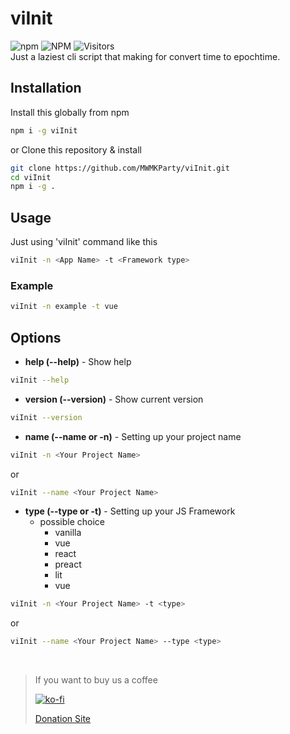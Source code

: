 # viInit
![npm](https://img.shields.io/npm/v/viinit?style=for-the-badge&) ![NPM](https://img.shields.io/npm/l/viinit?style=for-the-badge&) 
![Visitors](https://api.visitorbadge.io/api/visitors?path=https%3A%2F%2Fgithub.com%2FMWMKParty%2FviInit&countColor=%23263759)<br />
Just a laziest cli script that making for convert time to epochtime.

## Installation
Install this globally from npm
```zsh
npm i -g viInit
```
or Clone this repository & install
```zsh
git clone https://github.com/MWMKParty/viInit.git
cd viInit
npm i -g .
```

## Usage
Just using 'viInit' command like this
```zsh
viInit -n <App Name> -t <Framework type>
```

### Example
```zsh
viInit -n example -t vue
```


## Options
- **help (--help)** - Show help
```zsh
viInit --help
```
- **version (--version)** - Show current version
```zsh
viInit --version
```
- **name (--name or -n)** - Setting up your project name
```zsh
viInit -n <Your Project Name>
```
or
```zsh
viInit --name <Your Project Name>
```
- **type (--type or -t)** - Setting up your JS Framework
    - possible choice
        - vanilla
        - vue
        - react
        - preact
        - lit
        - vue

```zsh
viInit -n <Your Project Name> -t <type>
```
or
```zsh
viInit --name <Your Project Name> --type <type>
```

<br>

> If you want to buy us a coffee
>
> [![ko-fi](https://ko-fi.com/img/githubbutton_sm.svg)](https://ko-fi.com/B0B71V63A)
>
> [Donation Site](https://suphakit.net/Donation)

